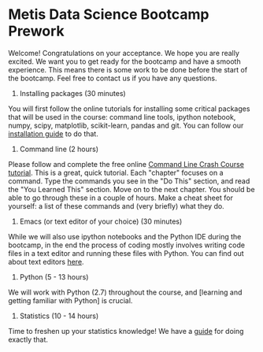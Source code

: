 # Metis Data Science Bootcamp Prework

Welcome! Congratulations on your acceptance. We hope you are really
excited. We want you to get ready for the bootcamp and have a smooth
experience. This means there is some work to be done before the start
of the bootcamp. Feel free to contact us if you have any questions.


1. Installing packages (30 minutes)

You will first follow the online tutorials for installing some
critical packages that will be used in the course: command line tools,
ipython notebook, numpy, scipy, matplotlib, scikit-learn, pandas and
git. You can follow our [installation guide](installation.md) to do that.


1. Command line (2 hours)

Please follow and complete the free online [Command Line Crash Course
tutorial](http://cli.learncodethehardway.org/book/). This is a great,
quick tutorial. Each "chapter" focuses on a command. Type the commands
you see in the "Do This" section, and read the "You Learned This"
section. Move on to the next chapter. You should be able to go through
these in a couple of hours. Make a cheat sheet for yourself: a list of
these commands and (very briefly) what they do.


1. Emacs (or text editor of your choice) (30 minutes)

While we will also use ipython notebooks and the Python IDE during the
bootcamp, in the end the process of coding mostly involves writing
code files in a text editor and running these files with Python. You
can find out about text editors [here](editors.md).

1. Python (5 - 13 hours)

We will work with Python (2.7) throughout the course, and [learning and
getting familiar with Python] is crucial. 

1. Statistics (10 - 14 hours)

Time to freshen up your statistics knowledge! We have a [guide](stats.md)
for doing exactly that.


